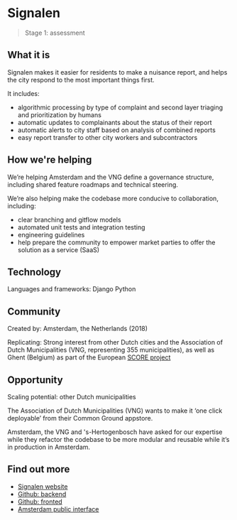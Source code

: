 # Signalen

> Stage 1: assessment

## What it is

Signalen makes it easier for residents to make a nuisance report, and helps the city respond to the most important things first.

It includes:

* algorithmic processing by type of complaint and second layer triaging and prioritization by humans
* automatic updates to complainants about the status of their report
* automatic alerts to city staff based on analysis of combined reports
* easy report transfer to other city workers and subcontractors

## How we're helping

We’re helping Amsterdam and the VNG define a governance structure, including shared feature roadmaps and technical steering.

We’re also helping make the codebase more conducive to collaboration, including:

* clear branching and gitflow models
* automated unit tests and integration testing
* engineering guidelines
* help prepare the community to empower market parties to offer the solution as a service (SaaS)

## Technology

Languages and frameworks: Django Python

## Community

Created by: Amsterdam, the Netherlands (2018)

Replicating: Strong interest from other Dutch cities and the Association of Dutch Municipalities (VNG, representing 355 municipalities), as well as Ghent (Belgium) as part of the European [SCORE project](https://score.community/)

## Opportunity

Scaling potential: other Dutch municipalities

The Association of Dutch Municipalities (VNG) wants to make it ‘one click deployable’ from their Common Ground appstore.

Amsterdam, the VNG and 's-Hertogenbosch have asked for our expertise while they refactor the codebase to be more modular and reusable while it’s in production in Amsterdam.

## Find out more

* [Signalen website](https://signalen.org/)
* [Github: backend](https://github.com/Amsterdam/signals)
* [Github: fronted](https://github.com/Amsterdam/signals-frontend)
* [Amsterdam public interface](https://meldingen.amsterdam.nl/)
